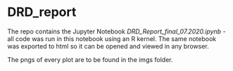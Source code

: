 # DRD_report

The repo contains the Jupyter Notebook *DRD_Report_final_07.2020.ipynb* - all code was run in this notebook using an R kernel. 
The same notebook was exported to html so it can be opened and viewed in any browser.

The pngs of every plot are to be found in the imgs folder.
